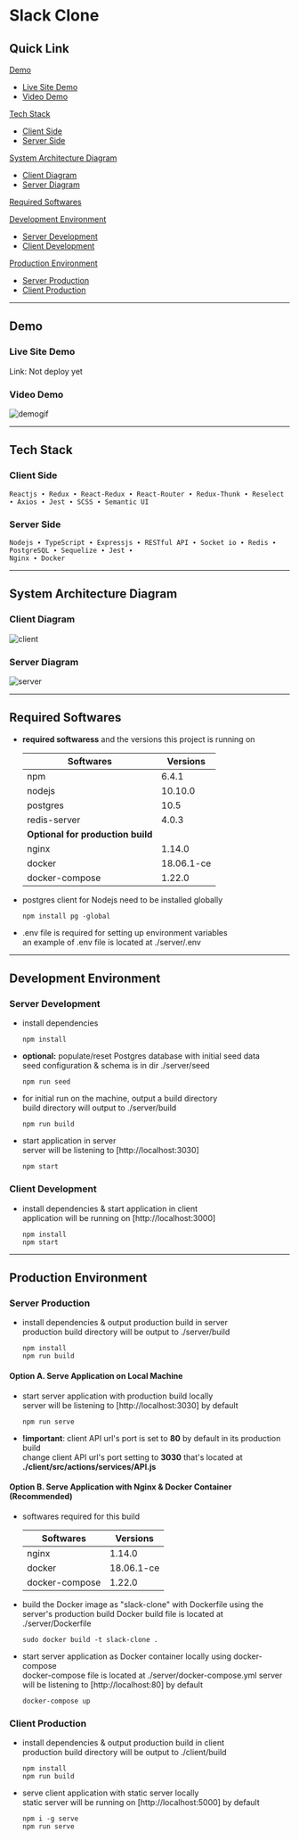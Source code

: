 # Slack Clone

## Quick Link

[Demo](#demo)

- [Live Site Demo](#live-site-demo)
- [Video Demo](#video-demo)

[Tech Stack](#tech-stack)

- [Client Side](#client-side)
- [Server Side](#server-side)

[System Architecture Diagram](#system-architecture-diagram)

- [Client Diagram](#client-diagram)
- [Server Diagram](#server-diagram)

[Required Softwares](#required-softwares)

[Development Environment](#development-environment)

- [Server Development](#server-development)
- [Client Development](#client-development)

[Production Environment](#production-environment)

- [Server Production](#server-production)
- [Client Production](#client-production)

---

## Demo

### Live Site Demo

Link: Not deploy yet

### Video Demo

![demogif](https://i.imgur.com/L7nUeVU.gif)

---

## Tech Stack

### Client Side

    Reactjs ∙ Redux ∙ React-Redux ∙ React-Router ∙ Redux-Thunk ∙ Reselect ∙ Axios ∙ Jest ∙ SCSS ∙ Semantic UI

### Server Side

    Nodejs ∙ TypeScript ∙ Expressjs ∙ RESTful API ∙ Socket io ∙ Redis ∙ PostgreSQL ∙ Sequelize ∙ Jest ∙
    Nginx ∙ Docker

---

## System Architecture Diagram

### Client Diagram

![client](https://i.imgur.com/YLYwRGV.jpg)

### Server Diagram

![server](https://i.imgur.com/jSBct94.jpg)

---

## Required Softwares

- **required softwaress** and the versions this project is running on

  | Softwares                         | Versions   |
  | --------------------------------- | ---------- |
  | npm                               | 6.4.1      |
  | nodejs                            | 10.10.0    |
  | postgres                          | 10.5       |
  | redis-server                      | 4.0.3      |
  | **Optional for production build** |
  | nginx                             | 1.14.0     |
  | docker                            | 18.06.1-ce |
  | docker-compose                    | 1.22.0     |

- postgres client for Nodejs need to be installed globally

  ```npm
  npm install pg -global
  ```

- .env file is required for setting up environment variables  
  an example of .env file is located at ./server/.env

---

## Development Environment

### Server Development

- install dependencies

  ```npm ./server
  npm install
  ```

- **optional:** populate/reset Postgres database with initial seed data  
  seed configuration & schema is in dir ./server/seed

  ```npm ./server
  npm run seed
  ```

- for initial run on the machine, output a build directory  
  build directory will output to ./server/build

  ```npm ./server
  npm run build
  ```

- start application in server  
  server will be listening to [http://localhost:3030]

  ```npm ./server
  npm start
  ```

### Client Development

- install dependencies & start application in client  
  application will be running on [http://localhost:3000]

  ```npm ./client
  npm install
  npm start
  ```

---

## Production Environment

### Server Production

- install dependencies & output production build in server  
  production build directory will be output to ./server/build

  ```npm ./server
  npm install
  npm run build
  ```

#### Option A. Serve Application on Local Machine

- start server application with production build locally  
  server will be listening to [http://localhost:3030] by default

  ```npm ./server
  npm run serve
  ```

- **!important**: client API url's port is set to **80** by default in its production build  
  change client API url's port setting to **3030** that's located at **./client/src/actions/services/API.js**

#### Option B. Serve Application with Nginx & Docker Container (Recommended)

- softwares required for this build

  | Softwares      | Versions   |
  | -------------- | ---------- |
  | nginx          | 1.14.0     |
  | docker         | 18.06.1-ce |
  | docker-compose | 1.22.0     |

- build the Docker image as "slack-clone" with Dockerfile using the server's production build
  Docker build file is located at ./server/Dockerfile

  ```shell ./server
  sudo docker build -t slack-clone .
  ```

- start server application as Docker container locally using docker-compose  
  docker-compose file is located at ./server/docker-compose.yml
  server will be listening to [http://localhost:80] by default

  ```shell ./server
  docker-compose up
  ```

### Client Production

- install dependencies & output production build in client  
  production build directory will be output to ./client/build

  ```npm ./client
  npm install
  npm run build
  ```

- serve client application with static server locally  
  static server will be running on [http://localhost:5000] by default

  ```npm ./client
  npm i -g serve
  npm run serve
  ```
